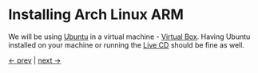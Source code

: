 # Installing Arch Linux ARM

We will be using [Ubuntu](http://www.ubuntu.com/download/desktop) in a virtual machine - [Virtual Box](https://www.virtualbox.org).
Having Ubuntu installed on your machine or running the [Live CD](http://www.ubuntu.com/download/desktop/try-ubuntu-before-you-install) should be fine as well.

[<- prev](https://github.com/bliz937/piDoop/blob/master/0%20-%20Requirements/README.md) | [next ->]()
